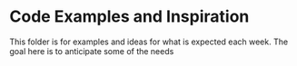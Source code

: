 # Code Examples and Inspiration
This folder is for examples and ideas for what is expected each week. The goal here is to anticipate some of the needs 
